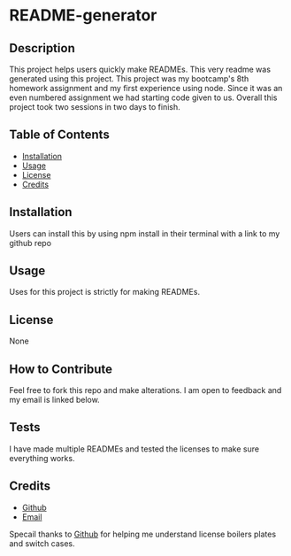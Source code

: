 # README-generator



## Description
This project helps users quickly make READMEs. This very readme was generated using this project. This project was my bootcamp's 8th homework assignment and my first experience using node. Since it was an even numbered assignment we had starting code given to us. Overall this project took two sessions in two days to finish. 

## Table of Contents
        
- [Installation](#installation)
- [Usage](#usage)
- [License](#license)
- [Credits](#credits)
    
## Installation
Users can install this by using npm install in their terminal with a link to my github repo
        
## Usage
Uses for this project is strictly for making READMEs.

## License
None

                    
## How to Contribute
Feel free to fork this repo and make alterations. I am open to feedback and my email is linked below.    

## Tests
I have made multiple READMEs and tested the licenses to make sure everything works.

## Credits
- [Github](https://github.com/Ezekiel186)
- [Email](mailto:ezekieljamolin186@gmail.com)

Specail thanks to [Github](https://github.com/fenriragni) for helping me understand license boilers plates and switch cases.